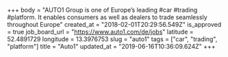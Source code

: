 +++
body = "AUTO1 Group is one of Europe’s leading #car #trading #platform. It enables consumers as well as dealers to trade seamlessly throughout Europe"
created_at = "2018-02-01T20:29:56.549Z"
is_approved = true
job_board_url = "https://www.auto1.com/de/jobs"
latitude = 52.4891729
longitude = 13.3976753
slug = "auto1"
tags = ["car", "trading", "platform"]
title = "Auto1"
updated_at = "2019-06-16T10:36:09.624Z"
+++
